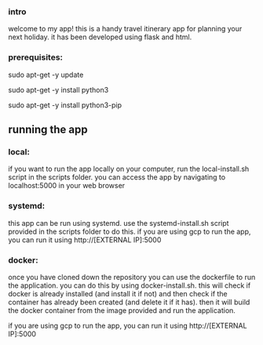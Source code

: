 ### intro
welcome to my app! this is a handy travel itinerary app for planning your next holiday. it has been developed using flask and html.

### prerequisites:
  sudo apt-get -y update
  
  sudo apt-get -y install python3
  
  sudo apt-get -y install python3-pip
  
## running the app

### local:
  if you want to run the app locally on your computer, run the local-install.sh script in the scripts folder.
  you can access the app by navigating to localhost:5000 in your web browser

### systemd:
  this app can be run using systemd. use the systemd-install.sh script provided in the scripts folder to do this.
  if you are using gcp to run the app, you can run it using http://[EXTERNAL IP]:5000

### docker:
  once you have cloned down the repository you can use the dockerfile to run the application.
  you can do this by using docker-install.sh. this will check if docker is already installed (and install it if not) and then check if the container has already been created (and delete it if it has). then it will build the docker container from the image provided and run the application.
  
  if you are using gcp to run the app, you can run it using http://[EXTERNAL IP]:5000
